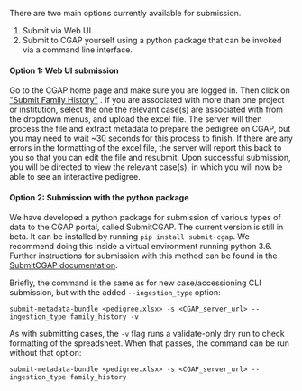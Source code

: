 There are two main options currently available for submission.

1.	Submit via Web UI
2.	Submit to CGAP yourself using a python package that
can be invoked via a command line interface.

#### Option 1: Web UI submission

Go to the CGAP home page and make sure you are logged in.
Then click on [\"Submit Family History\"](/search/?type=IngestionSubmission&currentAction=add&submissionType=Family+History)
. If you are associated with more than one project or
institution, select the one the relevant case(s) are
associated with from the dropdown menus, and upload the
excel file. The server will then process the file and
extract metadata to prepare the pedigree on CGAP, but
you may need to wait ~30 seconds for this process to finish.
If there are any errors in the formatting of the excel file,
 the server will report this back to you so that you can
edit the file and resubmit. Upon successful submission, you
will be directed to view the relevant case(s), in which you
will now be able to see an interactive pedigree.

#### Option 2: Submission with the python package

We have developed a python package for submission of
various types of data to the CGAP portal, called
SubmitCGAP. The current version is still in beta. It can be
 installed by running `pip install submit-cgap`. We
recommend doing this inside a virtual environment running
python 3.6. Further instructions for submission with this
method can be found in the [SubmitCGAP documentation](https://submitcgap.readthedocs.io/en/latest/getting_started.html#family-history).

Briefly, the command is the same as for new case/accessioning CLI submission, but
with the added `--ingestion_type` option:

```
submit-metadata-bundle <pedigree.xlsx> -s <CGAP_server_url> --ingestion_type family_history -v
```

As with submitting cases, the `-v` flag runs a validate-only dry run to check formatting of the spreadsheet.
When that passes, the command can be run without that option:

```
submit-metadata-bundle <pedigree.xlsx> -s <CGAP_server_url> --ingestion_type family_history
```
